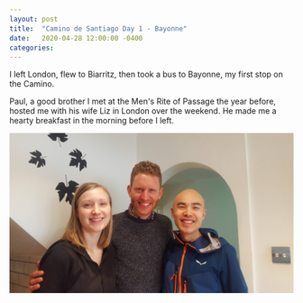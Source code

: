 ```yaml
---
layout: post
title:  "Camino de Santiago Day 1 - Bayonne"
date:   2020-04-28 12:00:00 -0400
categories: 
---
```

I left London, flew to Biarritz, then took a bus to Bayonne, my first stop on the Camino.

Paul, a good brother I met at the Men's Rite of Passage the year before, hosted me with his wife Liz in London over the weekend. He made me a hearty breakfast in the morning before I left.

![with Paul and Liz in the morning](/assets/img/camino/20190428_100040.jpg)